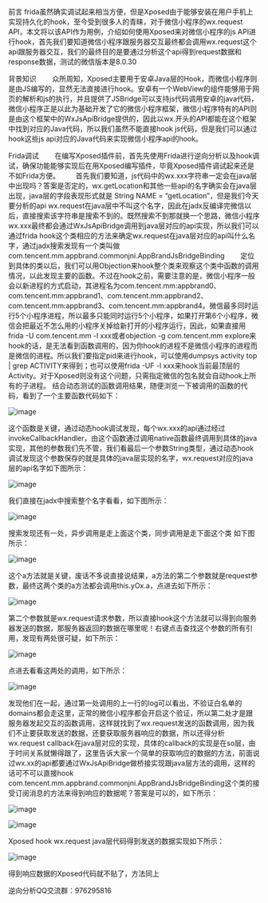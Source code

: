 前言
  frida虽然确实调试起来相当方便，但是Xposed由于能够安装在用户手机上实现持久化的hook，至今受到很多人的青睐，对于微信小程序的wx.request API，本文将以该API作为用例，介绍如何使用Xposed来对微信小程序的js API进行hook，首先我们要知道微信小程序跟服务器交互最终都会调用wx.request这个api跟服务器交互，我们的最终目的是要通过分析这个api得到request数据和response数据，测试的微信版本是8.0.30

背景知识
  众所周知，Xposed主要用于安卓Java层的Hook，而微信小程序则是由JS编写的，显然无法直接进行hook。安卓有一个WebView的组件能够用于网页的解析和js的执行，并且提供了JSBridge可以支持js代码调用安卓的java代码，微信小程序正是以此为基础开发了它的微信小程序框架，微信小程序特有的API则是由这个框架中的WxJsApiBridge提供的，因此以wx.开头的API都能在这个框架中找到对应的Java代码，所以我们虽然不能直接hook js代码，但是我们可以通过hook这些js api对应的Java代码来实现微信小程序api的hook。

Frida调试
  在编写Xposed插件前，首先先使用Frida进行逆向分析以及hook调试，确保功能能够实现后在用Xposed编写插件，毕竟Xposed插件调试起来还是不如Frida方便。
  首先我们要知道，js代码中的wx.xxx字符串一定会在java层中出现吗？答案是否定的，wx.getLocation和其他一些api的名字确实会在java层出现，java层的字段表现形式就是 String NAME = “getLocation”，但是我们今天要分析的api wx.request在java层中不叫这个名字，因此在jadx反编译完微信以后，直接搜索该字符串是搜索不到的。既然搜索不到那就换一个思路，微信小程序wx.xxx最终都会通过WxJsApiBridge调用到java层对应的api实现，所以我们可以通过frida hook这个类相应的方法来确定wx.request在java层对应的api叫什么名字，通过jadx搜索发现有一个类叫做com.tencent.mm.appbrand.commonjni.AppBrandJsBridgeBinding
  定位到具体的类以后，我们可以用Objection来hook整个类来观察这个类中函数的调用情况，以此发现主要的函数。不过在hook之前，需要注意的是，微信小程序一般会以新进程的方式启动，其进程名为com.tencent.mm:appbrand0、com.tencent.mm:appbrand1、com.tencent.mm:appbrand2、com.tencent.mm:appbrand3、com.tencent.mm:appbrand4。微信最多同时运行5个小程序进程，所以最多只能同时运行5个小程序，如果打开第6个小程序，微信会把最近不怎么用的小程序关掉给新打开的小程序运行，因此，如果直接用frida -U com.tencent.mm -l xxx或者objection -g com.tencent.mm explore来hook的话，是无法看到函数调用的，因为你hook的进程不是微信小程序的进程而是微信的进程。所以我们要指定pid来进行hook，可以使用dumpsys activity top | grep ACTIVITY来得到；也可以使用frida -UF -l xxx来hook当前最顶层的Activity。对于Xposed则没有这个问题，只需指定微信的包名就会自动hook上所有的子进程。
结合动态测试的函数调用结果，随便浏览一下被调用的函数的代码，看到了一个主要函数代码如下：

![image](https://user-images.githubusercontent.com/26925472/227839151-2dbbc19d-124b-4a75-8042-34aa91cb5069.png)

这个函数是关键，通过动态hook调试发现，每个wx.xxx的api通过经过invokeCallbackHandler，由这个函数通过调用native函数最终调用到具体的java实现，其他的参数我们先不管，我们看最后一个参数String类型，通过动态hook调试发现这个参数保存的就是具体的java层实现的名字，wx.request对应的java层的api名字如下图所示：

![image](https://user-images.githubusercontent.com/26925472/227839256-06d829ef-229f-4615-b7d4-3df2eff492ee.png)

我们直接在jadx中搜索整个名字看看，如下图所示：

![image](https://user-images.githubusercontent.com/26925472/227839376-2f68b2eb-dbc1-4fed-ba80-f3d11f529145.png)

搜索发现还有一处，异步调用是走上面这个类，同步调用是走下面这个类 如下图所示：

![image](https://user-images.githubusercontent.com/26925472/227839496-3c332c84-610f-470c-bac0-920f854c85bf.png)

这个a方法就是关键，废话不多说直接说结果，a方法的第二个参数就是request参数，最终这两个类的a方法都会调用this.yOx.a，点进去如下所示：

![image](https://user-images.githubusercontent.com/26925472/227839540-4850b699-8056-4818-8e45-ede85402d9e6.png)

第二个参数就是wx.request请求参数，所以直接hook这个方法就可以得到向服务器发送的数据，那服务器返回的数据在哪里呢！右键点击查找这个参数的所有引用，发现有两处很可疑，如下所示：

![image](https://user-images.githubusercontent.com/26925472/227839605-72f7ae12-6f24-4c2a-8e05-8cf5898f5367.png)

点进去看看这两处的调用，如下所示：

![image](https://user-images.githubusercontent.com/26925472/227839650-a47acdaa-019f-4a2d-bcf0-ac695f6c9587.png)

发现他们在一起，通过第一处调用的上一行的log可以看出，不验证白名单的domains都会走这里，正常的微信小程序都会开启这个验证，所以第二处才是跟服务器发起交互的函数调用，这样就找到了wx.request发送的函数调用，因为我们不止要获取发送的数据，还要获取服务器响应的数据，所以还得分析wx.request callback在java层对应的实现，具体的callback的实现是在so层，由于时间关系就懒得跟了，这里告诉大家一个简单的获取响应的数据的方法，前面说过wx.xx的api都要通过WxJsApiBridge做桥接实现跟java层方法的调用，这样的话可不可以直接hook com.tencent.mm.appbrand.commonjni.AppBrandJsBridgeBinding这个类的接受订阅消息的方法来得到响应的数据呢？答案是可以的，如下所示：

![image](https://user-images.githubusercontent.com/26925472/227839726-83df4269-9e90-46e9-b35a-24d91aca7bea.png)

![image](https://user-images.githubusercontent.com/26925472/227839758-b31f6b16-6c30-4b6c-9450-be183a063625.png)

Xposed hook wx.request java层代码得到发送的数据实现如下所示：

![image](https://user-images.githubusercontent.com/26925472/227839799-71b2c1cd-bfc9-4d0b-867d-23c367480d27.png)

得到响应数据的Xposed代码就不贴了，方法同上

逆向分析QQ交流群：976295816
